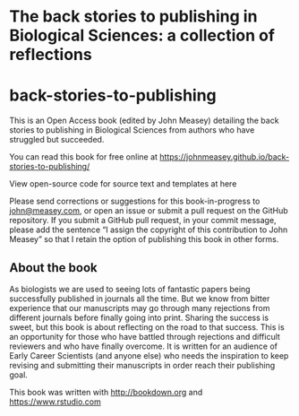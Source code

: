 
# The back stories to publishing in Biological Sciences: a collection of reflections
# back-stories-to-publishing
This is an Open Access book (edited by John Measey) detailing the back stories to publishing in Biological Sciences from authors who have struggled but succeeded.

You can read this book for free online at https://johnmeasey.github.io/back-stories-to-publishing/

View open-source code for source text and templates at here

Please send corrections or suggestions for this book-in-progress to john@measey.com, or open an issue or submit a pull request on the GitHub repository. If you submit a GitHub pull request, in your commit message, please add the sentence “I assign the copyright of this contribution to John Measey” so that I retain the option of publishing this book in other forms.

## About the book
As biologists we are used to seeing lots of fantastic papers being successfully published in journals all the time. But we know from bitter experience that our manuscripts may go through many rejections from different journals before finally going into print. Sharing the success is sweet, but this book is about reflecting on the road to that success. This is an opportunity for those who have battled through rejections and difficult reviewers and who have finally overcome. It is written for an audience of Early Career Scientists (and anyone else) who needs the inspiration to keep revising and submitting their manuscripts in order reach their publishing goal.

This book was written with http://bookdown.org and https://www.rstudio.com
